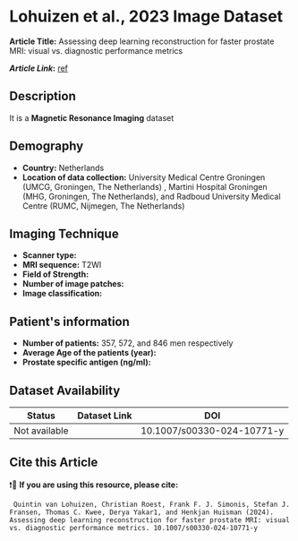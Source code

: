 # **Lohuizen et al., 2023 Image Dataset**
**Article Title:** Assessing deep learning reconstruction for faster prostate MRI: visual vs. diagnostic performance metrics

**_Article Link_:** [ref](https://link.springer.com/article/10.1007/s00330-024-10771-y)

## **Description**
It is a **Magnetic Resonance Imaging** dataset

## **Demography**
+ **Country:** Netherlands
+ **Location of data collection:** University Medical Centre Groningen (UMCG, Groningen, The Netherlands) , Martini Hospital Groningen (MHG, Groningen, The Netherlands), and Radboud University Medical Centre (RUMC, Nijmegen, The Netherlands)

## **Imaging Technique**
+ **Scanner type:**   
+ **MRI sequence:** T2WI
+ **Field of Strength:** 
+ **Number of image patches:** 
+ **Image classification:** 
  
## **Patient's information**
+ **Number of patients:** 357, 572, and 846 men respectively
+ **Average Age of the patients (year):** 
+ **Prostate specific antigen (ng/ml):** 

## **Dataset Availability**

|**Status**|**Dataset Link**|**DOI**|
|:---:|:---:|:---:|
|Not available| | 10.1007/s00330-024-10771-y


  
## **Cite this Article**

❗🛑 **If you are using this resource, please cite:**

```
 Quintin van Lohuizen, Christian Roest, Frank F. J. Simonis, Stefan J. Fransen, Thomas C. Kwee, Derya Yakar1, and Henkjan Huisman (2024). Assessing deep learning reconstruction for faster prostate MRI: visual vs. diagnostic performance metrics. 10.1007/s00330-024-10771-y

```
